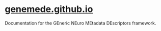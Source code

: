 # [genemede.github.io](https://genemede.github.io)

Documentation for the GEneric NEuro MEtadata DEscriptors framework. 

